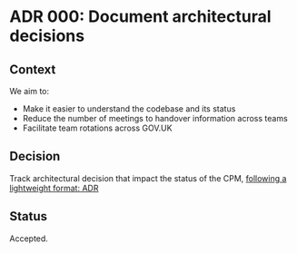 # ADR 000: Document architectural decisions

## Context

We aim to:

- Make it easier to understand the codebase and its status
- Reduce the number of meetings to handover information across teams
- Facilitate team rotations across GOV.UK

## Decision

Track architectural decision that impact the status of the CPM, [following a lightweight format: ADR][1]  

## Status

Accepted.

[1]: http://thinkrelevance.com/blog/2011/11/15/documenting-architecture-decisions
